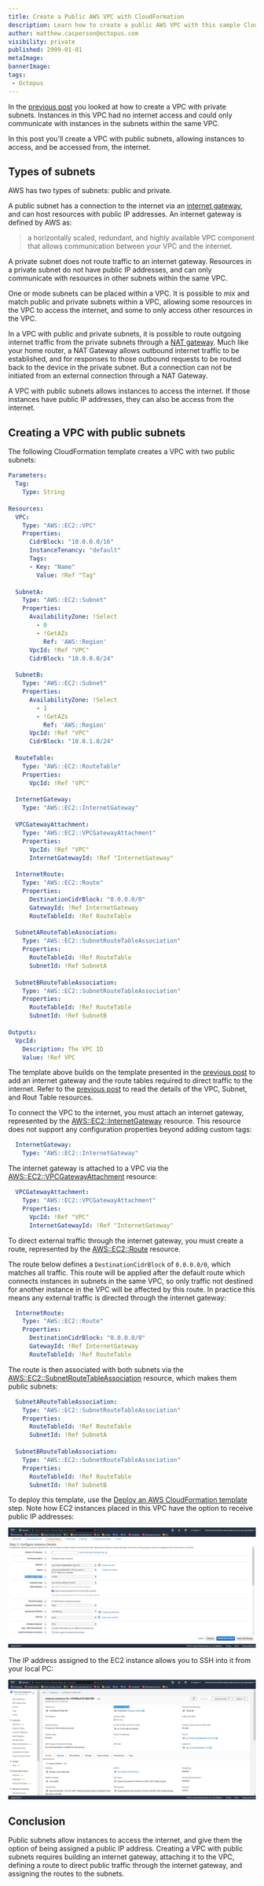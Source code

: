 ```yaml
---
title: Create a Public AWS VPC with CloudFormation
description: Learn how to create a public AWS VPC with this sample CloudFormation template
author: matthew.casperson@octopus.com
visibility: private
published: 2999-01-01
metaImage: 
bannerImage: 
tags:
 - Octopus
---
```


In the [previous post](../aws-vpc-private/index.md) you looked at how to create a VPC with private subnets. Instances in this VPC had no internet access and could only communicate with instances in the subnets within the same VPC.

In this post you'll create a VPC with public subnets, allowing instances to access, and be accessed from, the internet.

## Types of subnets

AWS has two types of subnets: public and private.

A public subnet has a connection to the internet via an [internet gateway](https://docs.aws.amazon.com/vpc/latest/userguide/VPC_Internet_Gateway.html), and can host resources with public IP addresses. An internet gateway is defined by AWS as:

> a horizontally scaled, redundant, and highly available VPC component that allows communication between your VPC and the internet. 

A private subnet does not route traffic to an internet gateway. Resources in a private subnet do not have public IP addresses, and can only communicate with resources in other subnets within the same VPC.

One or mode subnets can be placed within a VPC. It is possible to mix and match public and private subnets within a VPC, allowing some resources in the VPC to access the internet, and some to only access other resources in the VPC.

In a VPC with public and private subnets, it is possible to route outgoing internet traffic from the private subnets through a [NAT gateway](https://docs.aws.amazon.com/vpc/latest/userguide/vpc-nat-gateway.html). Much like your home router, a NAT Gateway allows outbound internet traffic to be established, and for responses to those outbound requests to be routed back to the device in the private subnet. But a connection can not be initiated from an external connection through a NAT Gateway.

A VPC with public subnets allows instances to access the internet. If those instances have public IP addresses, they can also be access from the internet.

## Creating a VPC with public subnets

The following CloudFormation template creates a VPC with two public subnets:

```yaml
Parameters:
  Tag:
    Type: String
    
Resources: 
  VPC:
    Type: "AWS::EC2::VPC"
    Properties:
      CidrBlock: "10.0.0.0/16"
      InstanceTenancy: "default"
      Tags:
      - Key: "Name"
        Value: !Ref "Tag"    
        
  SubnetA:
    Type: "AWS::EC2::Subnet"
    Properties:
      AvailabilityZone: !Select 
        - 0
        - !GetAZs 
          Ref: 'AWS::Region'
      VpcId: !Ref "VPC"
      CidrBlock: "10.0.0.0/24"

  SubnetB:
    Type: "AWS::EC2::Subnet"
    Properties:
      AvailabilityZone: !Select 
        - 1
        - !GetAZs 
          Ref: 'AWS::Region'
      VpcId: !Ref "VPC"
      CidrBlock: "10.0.1.0/24"
      
  RouteTable:
    Type: "AWS::EC2::RouteTable"
    Properties:
      VpcId: !Ref "VPC"

  InternetGateway:
    Type: "AWS::EC2::InternetGateway"
    
  VPCGatewayAttachment:
    Type: "AWS::EC2::VPCGatewayAttachment"
    Properties:
      VpcId: !Ref "VPC"
      InternetGatewayId: !Ref "InternetGateway"
      
  InternetRoute:
    Type: "AWS::EC2::Route"
    Properties:
      DestinationCidrBlock: "0.0.0.0/0"
      GatewayId: !Ref InternetGateway
      RouteTableId: !Ref RouteTable
      
  SubnetARouteTableAssociation:
    Type: "AWS::EC2::SubnetRouteTableAssociation"
    Properties:
      RouteTableId: !Ref RouteTable
      SubnetId: !Ref SubnetA
      
  SubnetBRouteTableAssociation:
    Type: "AWS::EC2::SubnetRouteTableAssociation"
    Properties:
      RouteTableId: !Ref RouteTable
      SubnetId: !Ref SubnetB
      
Outputs:
  VpcId:
    Description: The VPC ID
    Value: !Ref VPC
```

The template above builds on the template presented in the [previous post](../aws-vpc-private/index.md) to add an internet gateway and the route tables required to direct traffic to the internet. Refer to the [previous post](../aws-vpc-private/index.md) to read the details of the VPC, Subnet, and Rout Table resources.

To connect the VPC to the internet, you must attach an internet gateway, represented by the [AWS::EC2::InternetGateway](https://docs.aws.amazon.com/AWSCloudFormation/latest/UserGuide/aws-resource-ec2-internetgateway.html) resource. This resource does not support any configuration properties beyond adding custom tags:

```yaml
  InternetGateway:
    Type: "AWS::EC2::InternetGateway"
```

The internet gateway is attached to a VPC via the [AWS::EC2::VPCGatewayAttachment](https://docs.aws.amazon.com/AWSCloudFormation/latest/UserGuide/aws-resource-ec2-vpc-gateway-attachment.html) resource:

```yaml
  VPCGatewayAttachment:
    Type: "AWS::EC2::VPCGatewayAttachment"
    Properties:
      VpcId: !Ref "VPC"
      InternetGatewayId: !Ref "InternetGateway"
```

To direct external traffic through the internet gateway, you must create a route, represented by the [AWS::EC2::Route](https://docs.aws.amazon.com/AWSCloudFormation/latest/UserGuide/aws-resource-ec2-route.html) resource.

The route below defines a `DestinationCidrBlock` of `0.0.0.0/0`, which matches all traffic. This route will be applied after the default route which connects instances in subnets in the same VPC, so only traffic not destined for another instance in the VPC will be affected by this route. In practice this means any external traffic is directed through the internet gateway:

```yaml
  InternetRoute:
    Type: "AWS::EC2::Route"
    Properties:
      DestinationCidrBlock: "0.0.0.0/0"
      GatewayId: !Ref InternetGateway
      RouteTableId: !Ref RouteTable
```

The route is then associated with both subnets via the [AWS::EC2::SubnetRouteTableAssociation](https://docs.aws.amazon.com/AWSCloudFormation/latest/UserGuide/aws-resource-ec2-subnet-route-table-assoc.html) resource, which makes them public subnets:

```yaml
  SubnetARouteTableAssociation:
    Type: "AWS::EC2::SubnetRouteTableAssociation"
    Properties:
      RouteTableId: !Ref RouteTable
      SubnetId: !Ref SubnetA
      
  SubnetBRouteTableAssociation:
    Type: "AWS::EC2::SubnetRouteTableAssociation"
    Properties:
      RouteTableId: !Ref RouteTable
      SubnetId: !Ref SubnetB
```

To deploy this template, use the [Deploy an AWS CloudFormation template](https://octopus.com/docs/deployments/aws/cloudformation) step. Note how EC2 instances placed in this VPC have the option to receive public IP addresses:

![Auto-assign Public IP option](public-ip.png)

The IP address assigned to the EC2 instance allows you to SSH into it from your local PC:

![EC2 public IP](ec2-public-ip.png)

## Conclusion

Public subnets allow instances to access the internet, and give them the option of being assigned a public IP address. Creating a VPC with public subnets requires building an internet gateway, attaching it to the VPC, defining a route to direct public traffic through the internet gateway, and assigning the routes to the subnets.